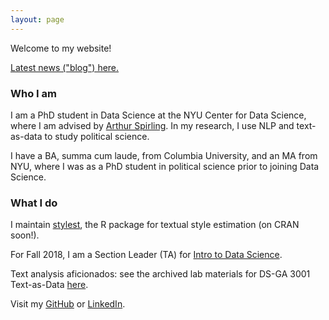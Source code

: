 ```yaml
---
layout: page
---
```


Welcome to my website!

<a href="blog/">Latest news ("blog") here.</a>

<h3>Who I am</h3>

I am a PhD student in Data Science at the NYU Center for Data Science, where I am advised by <a href="https://www.nyu.edu/projects/spirling/">Arthur Spirling</a>. In my research, I use NLP and text-as-data to study political science.

I have a BA, summa cum laude, from Columbia University, and an MA from NYU, where I was as a PhD student in political science prior to joining Data Science.

<h3>What I do</h3>

I maintain <a href="https://github.com/leslie-huang/stylest">stylest</a>, the R package for textual style estimation (on CRAN soon!).

For Fall 2018, I am a Section Leader (TA) for <a href="https://github.com/briandalessandro/DataScienceCourse">Intro to Data Science</a>.

Text analysis aficionados: see the archived lab materials for DS-GA 3001 Text-as-Data <a href="text-as-data-lab/">here</a>.

Visit my <a href="https://github.com/leslie-huang">GitHub</a> or <a href="https://www.linkedin.com/in/huangleslie">LinkedIn</a>.
